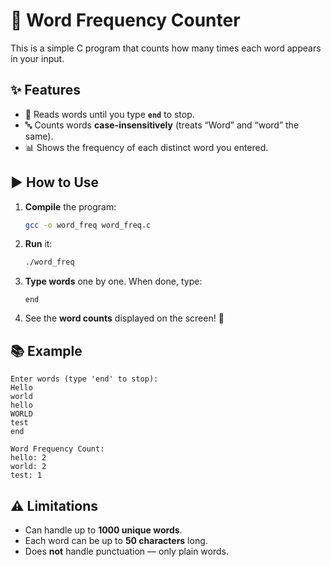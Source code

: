 # 📝 Word Frequency Counter

This is a simple C program that counts how many times each word appears in your input.

## ✨ Features

* 🚀 Reads words until you type **`end`** to stop.
* 🔤 Counts words **case-insensitively** (treats “Word” and “word” the same).
* 📊 Shows the frequency of each distinct word you entered.

## ▶️ How to Use

1. **Compile** the program:

   ```bash
   gcc -o word_freq word_freq.c
   ```

2. **Run** it:

   ```bash
   ./word_freq
   ```

3. **Type words** one by one. When done, type:

   ```
   end
   ```

4. See the **word counts** displayed on the screen! 🎉

## 📚 Example

```
Enter words (type 'end' to stop):
Hello
world
hello
WORLD
test
end

Word Frequency Count:
hello: 2
world: 2
test: 1
```

## ⚠️ Limitations

* Can handle up to **1000 unique words**.
* Each word can be up to **50 characters** long.
* Does **not** handle punctuation — only plain words.

